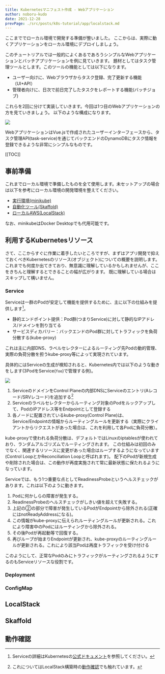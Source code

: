 ```yaml
---
title: Kubernetesマニフェスト作成 - Webアプリケーション
author: noboru-kudo
date: 2021-12-28
prevPage: ./src/posts/k8s-tutorial/app/localstack.md
---
```


ここまででローカル環境で開発する準備が整いました。
ここからは、実際に動くアプリケーションをローカル環境にデプロイしましょう。

このチュートリアルでは一般的によくあるであろうシンプルなWebアプリケーションとバッチアプリケーションを例に見ていきます。
題材としてはタスク管理ツールとします。このツールの機能としては以下になります。

- ユーザー向けに、Webブラウザからタスク登録、完了更新する機能（UI+API）
- 管理者向けに、日次で前日完了したタスクをレポートする機能(バッチジョブ)

これらを2回に分けて実装していきます。今回は1つ目のWebアプリケーションの方を見ていきましょう。
以下のような構成になります。

![](https://i.gyazo.com/f0b5f99296d14d9dc1dfeb33f91b02c9.png)

WebアプリケーションはVue.jsで作成されたユーザーインターフェースから、タスク管理API(task-service)を通じてバックエンドのDynamoDBにタスク情報を登録できるような非常にシンプルなものです。

[[TOC]]

## 事前準備

これまでローカル環境で準備したものを全て使用します。未セットアップの場合は以下を参考にローカル環境の開発環境を整えてください。

- [実行環境(minikube)](/containers/k8s/tutorial/app/minikube/)
- [自動化ツール(Skaffold)](/containers/k8s/tutorial/app/skaffold/)
- [ローカルAWS(LocalStack)](/containers/k8s/tutorial/app/localstack/)

なお、minikubeはDocker Desktopでも代用可能です。

## 利用するKubernetesリソース

さて、ここからすぐに作業に着手したいところですが、まずはアプリ開発で抑えておくべきKubernetesのリソース(オブジェクト)についての概要を説明します。
これまでも何度か出てきており、無意識に理解しているかもしれませんが、ここをきちんと理解するとできることの幅が広がります。
既に理解している場合はスキップして構いません。

### Service

Serviceは一群のPodが安定して機能を提供するために、主に以下の仕組みを提供します[^1]。
[^1]: Serviceの詳細はKubernetesの[公式ドキュメント](https://kubernetes.io/docs/concepts/services-networking/service/)を参照してください。

- 静的エンドポイント提供：Pod群(つまりService)に対して静的なIPアドレス/ドメインを割り当てる
- サービスディカバリー：バックエンドのPod群に対してトラフィックを負荷分散する(kube-proxy)

これは主に内部DNS、ラベルセレクターによるルーティング先Podの動的管理、実際の負荷分散を担うkube-proxy等によって実現されています。

具体的にはServiceの生成が検知されると、Kubernetes内では以下のような動きをします(3PodをService(`foo`)で管理する例)。

![](https://i.gyazo.com/e5ab50458eca53982548a6698fb3c1c1.png)

1. ServiceのドメインをControl Planeの内部DNSにServiceのエントリ(Aレコード/SRVレコード)を追加する[^2]
2. Serviceのラベルセレクターからルーティング対象のPodをルックアップして、PodのIPアドレス等をEndpointとして登録する
3. 各ノードに配置されているkube-proxy(Control Plane)は、Service/Endpointの情報からルーティングルールを更新する（実際にクライアントからリクエストがあった場合は、これを利用して各Podに負荷分散）。

[^2]: これについてはLocalStack構築時の[動作確認](/containers/k8s/tutorial/app/localstack/#動作確認)でも触れています。

kube-proxyで使われる負荷分散は、デフォルトではLinuxのiptablesが使われており、ランダムアルゴリズムでルーティングされます。
この仕組みは初回のみでなく、関連するリソースに変更があった場合はループするようになっています(Control LoopとかReconciliation Loopと呼ばれます)。
配下のPodが新規生成や削除された場合は、この動作が再度実施されて常に最新状態に保たれるようになっています。

Serviceでは、もう1つ重要な点としてReadinessProbeというヘルスチェックがあります。これは以下のように動きます。
1. Podに何かしらの障害が発生する。
2. ReadinessProbeのヘルスチェックがしきい値を超えて失敗する。
3. 上記の②の部分で障害が発生しているPodがEndpointから除外される(正確にはnotReadyAddressになる)。
4. この情報がkube-proxyに伝えられルーティングルールが更新される。これにより障害中のPodにはルーティングから除外される。
5. その後Podが再起動等で回復する。
6. 再びループが始まりEndpointが更新され、kube-proxyのルーティングルールが更新される。これにより該当Podは再度トラフィックを受け付ける

このようにして、正常なPodのみにトラフィックがルーティングされるようにするのもServiceリソースな役割です。

### Deployment

### ConfigMap

## LocalStack

## Skaffold

## 動作確認